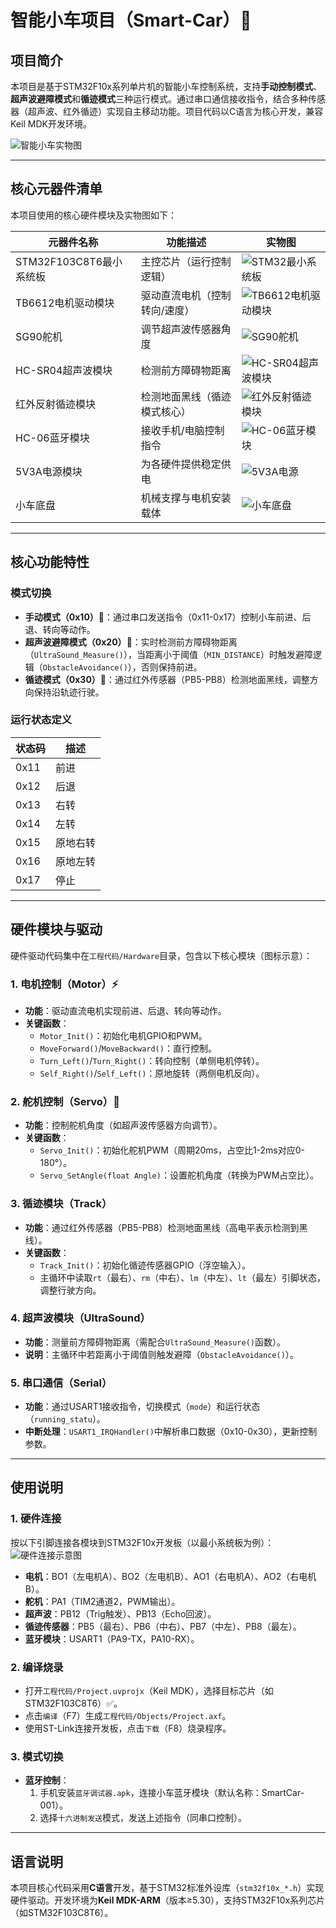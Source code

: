 # 智能小车项目（Smart-Car）🚗

## 项目简介
本项目是基于STM32F10x系列单片机的智能小车控制系统，支持**手动控制模式**、**超声波避障模式**和**循迹模式**三种运行模式。通过串口通信接收指令，结合多种传感器（超声波、红外循迹）实现自主移动功能。项目代码以C语言为核心开发，兼容Keil MDK开发环境。

![智能小车实物图](image/实物图.jpg)  <!-- 对应 image/成品实物图.jpg -->

---

## 核心元器件清单
本项目使用的核心硬件模块及实物图如下：

| 元器件名称          | 功能描述                     | 实物图                     |
|---------------------|------------------------------|---------------------------|
| STM32F103C8T6最小系统板 | 主控芯片（运行控制逻辑）     | ![STM32最小系统板](image/stm32f103c8t6最小系统板.jpg) |
| TB6612电机驱动模块   | 驱动直流电机（控制转向/速度） | ![TB6612电机驱动模块](image/TB6612电机驱动.jpg)       |
| SG90舵机            | 调节超声波传感器角度         | ![SG90舵机](image/sg90舵机.jpg)                      |
| HC-SR04超声波模块    | 检测前方障碍物距离           | ![HC-SR04超声波模块](image/HC_SR04超声波测距模块.jpg) |
| 红外反射循迹模块     | 检测地面黑线（循迹模式核心）  | ![红外反射循迹模块](image/红外反射循迹模块.jpg)        |
| HC-06蓝牙模块        | 接收手机/电脑控制指令        | ![HC-06蓝牙模块](image/HC_06蓝牙模块.jpg)             |
| 5V3A电源模块         | 为各硬件提供稳定供电         | ![5V3A电源](image/5V3A电源.jpg)                      |
| 小车底盘            | 机械支撑与电机安装载体       | ![小车底盘](image/小车底盘.jpg)                      |

---

## 核心功能特性
### 模式切换
- **手动模式（0x10）**🚦：通过串口发送指令（0x11-0x17）控制小车前进、后退、转向等动作。
- **超声波避障模式（0x20）**🛑：实时检测前方障碍物距离（`UltraSound_Measure()`），当距离小于阈值（`MIN_DISTANCE`）时触发避障逻辑（`ObstacleAvoidance()`），否则保持前进。
- **循迹模式（0x30）**📍：通过红外传感器（PB5-PB8）检测地面黑线，调整方向保持沿轨迹行驶。

### 运行状态定义
| 状态码 | 描述       |
|--------|------------|
| 0x11   | 前进       |
| 0x12   | 后退       |
| 0x13   | 右转       |
| 0x14   | 左转       |
| 0x15   | 原地右转   |
| 0x16   | 原地左转   |
| 0x17   | 停止       |

---

## 硬件模块与驱动
硬件驱动代码集中在`工程代码/Hardware`目录，包含以下核心模块（图标示意）：

### 1. 电机控制（Motor）⚡
- **功能**：驱动直流电机实现前进、后退、转向等动作。
- **关键函数**：
  - `Motor_Init()`：初始化电机GPIO和PWM。
  - `MoveForward()`/`MoveBackward()`：直行控制。
  - `Turn_Left()`/`Turn_Right()`：转向控制（单侧电机停转）。
  - `Self_Right()`/`Self_Left()`：原地旋转（两侧电机反向）。

### 2. 舵机控制（Servo）🔄
- **功能**：控制舵机角度（如超声波传感器方向调节）。
- **关键函数**：
  - `Servo_Init()`：初始化舵机PWM（周期20ms，占空比1-2ms对应0-180°）。
  - `Servo_SetAngle(float Angle)`：设置舵机角度（转换为PWM占空比）。

### 3. 循迹模块（Track）
- **功能**：通过红外传感器（PB5-PB8）检测地面黑线（高电平表示检测到黑线）。
- **关键函数**：
  - `Track_Init()`：初始化循迹传感器GPIO（浮空输入）。
  - 主循环中读取`rt`（最右）、`rm`（中右）、`lm`（中左）、`lt`（最左）引脚状态，调整行驶方向。

### 4. 超声波模块（UltraSound）
- **功能**：测量前方障碍物距离（需配合`UltraSound_Measure()`函数）。
- **说明**：主循环中若距离小于阈值则触发避障（`ObstacleAvoidance()`）。

### 5. 串口通信（Serial）
- **功能**：通过USART1接收指令，切换模式（`mode`）和运行状态（`running_statu`）。
- **中断处理**：`USART1_IRQHandler()`中解析串口数据（0x10-0x30），更新控制参数。

---

## 使用说明

### 1. 硬件连接
按以下引脚连接各模块到STM32F10x开发板（以最小系统板为例）：
![硬件连接示意图](image/原理图.jpg)  <!-- 对应 image/原理图.jpg -->
- **电机**：BO1（左电机A）、BO2（左电机B）、AO1（右电机A）、AO2（右电机B）。
- **舵机**：PA1（TIM2通道2，PWM输出）。
- **超声波**：PB12（Trig触发）、PB13（Echo回波）。
- **循迹传感器**：PB5（最右）、PB6（中右）、PB7（中左）、PB8（最左）。
- **蓝牙模块**：USART1（PA9-TX，PA10-RX）。

### 2. 编译烧录
- 打开`工程代码/Project.uvprojx`（Keil MDK），选择目标芯片（如STM32F103C8T6）✅。
- 点击`编译`（F7）生成`工程代码/Objects/Project.axf`。
- 使用ST-Link连接开发板，点击`下载`（F8）烧录程序。

### 3. 模式切换
- **蓝牙控制**：
  1. 手机安装`蓝牙调试器.apk`，连接小车蓝牙模块（默认名称：SmartCar-001）。
  2. 选择`十六进制发送`模式，发送上述指令（同串口控制）。

---

## 语言说明
本项目核心代码采用**C语言**开发，基于STM32标准外设库（`stm32f10x_*.h`）实现硬件驱动。开发环境为**Keil MDK-ARM**（版本≥5.30），支持STM32F10x系列芯片（如STM32F103C8T6）。
     